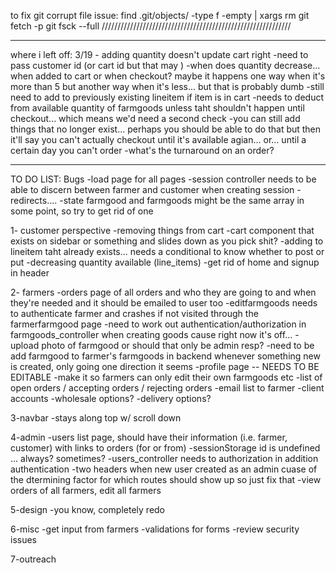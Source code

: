 to fix git corrupt file issue:
find .git/objects/ -type f -empty | xargs rm
git fetch -p
git fsck --full
////////////////////////////////////////////////////////////

***************
where i left off:
3/19 - adding quantity doesn't update cart right 
-need to pass customer id (or cart id but that may )
-when does quantity decrease... when added to cart or when checkout? maybe it happens one way when it's more than 5 but another way when it's less... but that is probably dumb
-still need to add to previously existing lineitem if item is in cart
-needs to deduct from available quantity of farmgoods unless taht shouldn't happen until checkout... which means we'd need a second check
-you can still add things that no longer exist... perhaps you should be able to do that but then it'll say you can't actually checkout until it's available agian... or... until a certain day you can't order
-what's the turnaround on an order?
***************

TO DO LIST:
Bugs
 -load page for all pages
 -session controller needs to be able to discern between farmer and customer when creating session
 -redirects.... 
 -state farmgood and farmgoods might be the same array in some point, so try to get rid of one 

1- customer perspective
 -removing things from cart
 -cart component that exists on sidebar or something and slides down as you pick shit?
 -adding to lineitem taht already exists... needs a conditional to know whether to post or put
 -decreasing quantity available (line_items)
 -get rid of home and signup in header 

2- farmers 
-orders page of all orders and who they are going to and when they're needed and it should be emailed to user too
-editfarmgoods needs to authenticate farmer and crashes if not visited through the farmerfarmgood page
-need to work out authentication/authorization in farmgoods_controller when creating goods cause right now it's off... 
-upload photo of farmgood or should that only be admin resp? 
-need to be add farmgood to farmer's farmgoods in backend whenever something new is created, only going one direction it seems
 -profile page -- NEEDS TO BE EDITABLE
 -make it so farmers can only edit their own farmgoods etc
 -list of open orders / accepting orders / rejecting orders
 -email list to farmer 
 -client accounts 
 -wholesale options?
 -delivery options?


3-navbar
 -stays along top w/ scroll down

4-admin
  -users list page, should have their information (i.e. farmer, customer) with links to orders (for or from)
  -sessionStorage id is undefined ... always? sometimes?
  -users_controller needs to authorization in addition authentication
  -two headers when new user created as an admin cuase of the dtermining factor for which routes should show up so just fix that
 -view orders of all farmers, edit all farmers 

5-design
 -you know, completely redo 

6-misc 
 -get input from farmers 
 -validations for forms
 -review security issues

7-outreach 



